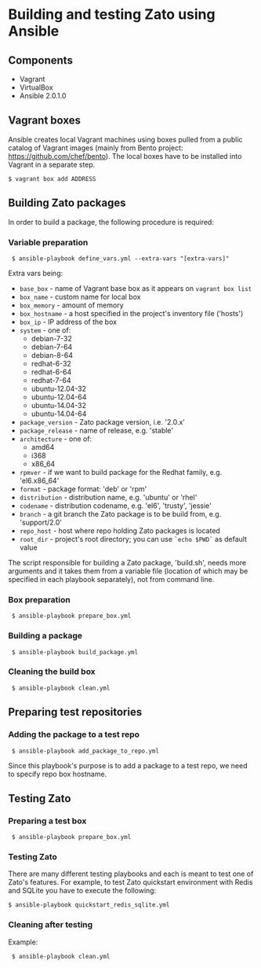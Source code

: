 # Building and testing Zato using Ansible

## Components

* Vagrant
* VirtualBox
* Ansible 2.0.1.0

## Vagrant boxes

Ansible creates local Vagrant machines using boxes pulled from a public
catalog of Vagrant images (mainly from Bento project:
https://github.com/chef/bento). The local boxes have to be installed
into Vagrant in a separate step.

```
$ vagrant box add ADDRESS
```

## Building Zato packages

In order to build a package, the following procedure is required:

### Variable preparation

```
 $ ansible-playbook define_vars.yml --extra-vars "[extra-vars]"
```

Extra vars being:

- `base_box` - name of Vagrant base box as it appears on `vagrant box list`
- `box_name` - custom name for local box
- `box_memory` - amount of memory
- `box_hostname` - a host specified in the project's inventory file ('hosts')
- `box_ip` - IP address of the box
- `system` - one of:
    - debian-7-32
    - debian-7-64
    - debian-8-64
    - redhat-6-32
    - redhat-6-64
    - redhat-7-64
    - ubuntu-12.04-32
    - ubuntu-12.04-64
    - ubuntu-14.04-32
    - ubuntu-14.04-64
- `package_version` - Zato package version, i.e. '2.0.x'
- `package_release` - name of release, e.g. 'stable'
- `architecture` - one of:
    - amd64
    - i368
    - x86_64
- `rpmver` - if we want to build package for the Redhat family, e.g. 'el6.x86_64'
- `format` - package format: 'deb' or 'rpm'
- `distribution` - distribution name, e.g. 'ubuntu' or 'rhel'
- `codename` - distribution codename, e.g. 'el6', 'trusty', 'jessie'
- `branch` - a git branch the Zato package is to be build from, e.g. 'support/2.0'
- `repo_host` - host where repo holding Zato packages is located
- `root_dir` - project's root directory; you can use `` `echo $PWD` `` as default value

The script responsible for building a Zato package, 'build.sh', needs
more arguments and it takes them from a variable file (location of which
may be specified in each playbook separately), not from command line.

### Box preparation

```
 $ ansible-playbook prepare_box.yml
```

### Building a package

```
 $ ansible-playbook build_package.yml
```

### Cleaning the build box

```
 $ ansible-playbook clean.yml
```

## Preparing test repositories

### Adding the package to a test repo

```
 $ ansible-playbook add_package_to_repo.yml
```

Since this playbook's purpose is to add a package to a test repo,
we need to specify repo box hostname.

## Testing Zato

### Preparing a test box

```
 $ ansible-playbook prepare_box.yml
```

### Testing Zato

There are many different testing playbooks and each is meant to test
one of Zato's features. For example, to test Zato quickstart
environment with Redis and SQLite you have to execute the following:

```
$ ansible-playbook quickstart_redis_sqlite.yml

```

### Cleaning after testing

Example:

```
 $ ansible-playbook clean.yml
```
